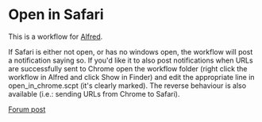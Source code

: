 # Open in Safari

This is a workflow for [Alfred](https://www.alfredapp.com).

If Safari is either not open, or has no windows open, the workflow will post a notification saying so. If you'd like it to also post notifications when URLs are successfully sent to Chrome open the workflow folder (right click the workflow in Alfred and click Show in Finder) and edit the appropriate line in open_in_chrome.scpt (it's clearly marked). The reverse behaviour is also available (i.e.: sending URLs from Chrome to Safari).

[Forum post](https://www.alfredforum.com/topic/1875-open-current-safari-tab-in-chrome-improved/)

